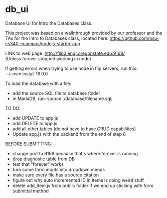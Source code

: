 # db_ui

Database UI for Intro the Databases class. <br>

This project was based on a walkthrough provided by our professor and the TAs for the Intro to Databases class, located here: https://github.com/osu-cs340-ecampus/nodejs-starter-app <br>

LINK to web page: http://flip3.engr.oregonstate.edu:9168/ <br>
(Unless forever stopped working in node)<br>

If getting errors when trying to use node in flip servers, run this: <br>
 --> nvm install 16.0.0 

To load the database with a file: <br>
 - add the source SQL file to database folder <br>
 - in MariaDB, run: source ./database/filename.sql;

TO DO: <br>
- add UPDATE to app.js <br>
- add DELETE to app.js<br>
- add all other tables (do not have to have CRUD capabilities)<br>
- Update app.js with the backend from the end of step 8

BEFORE SUBMITTING: <br>
- change port to 9168 because that's where forever is running <br>
- drop diagnostic table from DB <br>
- test that "forever" works <br>
- turn some form inputs into dropdown menus <br>
- make sure every file has a source citation <br>
- figure out why auto incremented ID in Items is doing weird stuff <br>
- delete add_item.js from public folder if we end up sticking with form submittal method <br>
